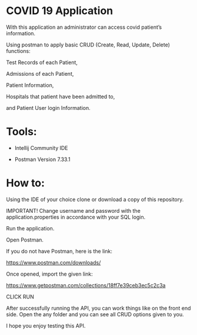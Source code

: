 # COVID 19 Application

With this application an administrator can access covid patient’s information. 

Using postman to apply basic CRUD (Create, Read, Update, Delete) functions:

Test Records of each Patient,

Admissions of each Patient,

Patient Information,

Hospitals that patient have been admitted to,

and Patient User login Information.

# Tools:

- Intellij Community IDE

- Postman Version 7.33.1

# How to:

Using the IDE of your choice clone or download a copy of this repository.

IMPORTANT! Change username and password with the application.properties in accordance with your SQL login. 

Run the application.

Open Postman.

If you do not have Postman, here is the link:

https://www.postman.com/downloads/

Once opened, import the given link:

https://www.getpostman.com/collections/18ff7e39ceb3ec5c2c3a

CLICK RUN

After successfully running the API, you can work things like on the front end side. Open the any folder and you can see all CRUD options given to you.  

I hope you enjoy testing this API.
